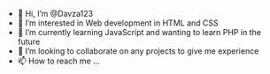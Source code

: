 - 👋 Hi, I’m @Davza123
- 👀 I’m interested in Web development in HTML and CSS
- 🌱 I’m currently learning JavaScript and wanting to learn PHP in the future
- 💞️ I’m looking to collaborate on any projects to give me experience
- 📫 How to reach me ...

<!---
Davza123/Davza123 is a ✨ special ✨ repository because its `README.md` (this file) appears on your GitHub profile.
You can click the Preview link to take a look at your changes.
--->

